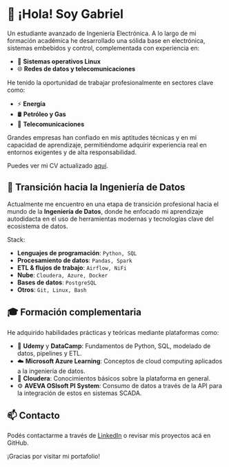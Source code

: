 # 👋 ¡Hola! Soy Gabriel

Un estudiante avanzado de Ingeniería Electrónica. A lo largo de mi formación académica he desarrollado una sólida base en electrónica, sistemas embebidos y control, complementada con experiencia en:

- 🐧 **Sistemas operativos Linux**
- 🌐 **Redes de datos y telecomunicaciones**

He tenido la oportunidad de trabajar profesionalmente en sectores clave como:

- ⚡ **Energía**
- 🛢️ **Petróleo y Gas**
- 📡 **Telecomunicaciones**

Grandes empresas han confiado en mis aptitudes técnicas y en mi capacidad de aprendizaje, permitiéndome adquirir experiencia real en entornos exigentes y de alta responsabilidad.

Puedes ver mi CV actualizado [aquí](https://drive.google.com/file/d/1A4DfP_m6mVv7Wqqt68NNqIYuX1zJpULd/view?usp=sharing).

## 🚀 Transición hacia la Ingeniería de Datos

Actualmente me encuentro en una etapa de transición profesional hacia el mundo de la **Ingeniería de Datos**, donde he enfocado mi aprendizaje autodidacta en el uso de herramientas modernas y tecnologías clave del ecosistema de datos.

Stack:

- **Lenguajes de programación**: `Python, SQL`  
- **Procesamiento de datos**: `Pandas, Spark`  
- **ETL & flujos de trabajo**: `Airflow, NiFi`  
- **Nube**: `Cloudera, Azure, Docker`  
- **Bases de datos**: `PostgreSQL`  
- **Otros**: `Git, Linux, Bash`  

## 🎓 Formación complementaria

He adquirido habilidades prácticas y teóricas mediante plataformas como:

- 📘 **Udemy** y **DataCamp**: Fundamentos de Python, SQL, modelado de datos, pipelines y ETL.
- ☁️ **Microsoft Azure Learning**: Conceptos de cloud computing aplicados a la ingeniería de datos.
- 🧠 **Cloudera**: Conocimientos básicos sobre la plataforma en general.
- ⚙️ **AVEVA OSIsoft PI System**: Consumo de datos a través de la API para la integración de estos en sistemas SCADA.

## 📫 Contacto

Podés contactarme a través de [LinkedIn](https://linkedin.com/in/gabriel-ulloa-saavedra/) o revisar mis proyectos acá en GitHub.

¡Gracias por visitar mi portafolio!
